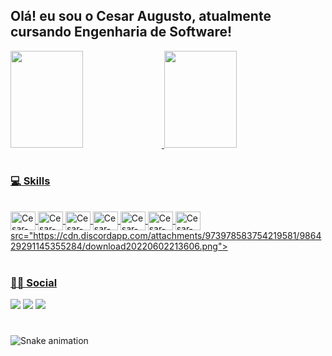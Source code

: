 ## Olá! eu sou o Cesar Augusto, atualmente cursando Engenharia de Software!

<div>
  
  <a href="https://github.com/zCesarAugusto">
  <img height="155em" width="48%" src="https://github-readme-stats.vercel.app/api?username=zCesarAugusto&show_icons=true&theme=dark&include_all_commits=true&count_private=true"/>
  <img height="155em" width="48%" src="https://github-readme-stats.vercel.app/api/top-langs/?username=zCesarAugusto&layout=compact&langs_count=7&theme=dark"/>
    
</div>
  
#
  
### 💻 Skills
  
<div style="display: inline_block"><br>
  
  <img align="center" alt="Cesar-C" height="30" width="40" src="https://cdn.jsdelivr.net/gh/devicons/devicon/icons/c/c-original.svg">
  <img align="center" alt="Cesar-Csharp" height="30" width="40" src="https://cdn.jsdelivr.net/gh/devicons/devicon/icons/csharp/csharp-original.svg">
  <img align="center" alt="Cesar-HTML5" height="30" width="40" src="https://cdn.jsdelivr.net/gh/devicons/devicon/icons/html5/html5-original.svg">
  <img align="center" alt="Cesar-CSS3" height="30" width="40" src="https://cdn.jsdelivr.net/gh/devicons/devicon/icons/css3/css3-original.svg">
  <img align="center" alt="Cesar-javascript" height="30" width="40" src="https://cdn.jsdelivr.net/gh/devicons/devicon/icons/javascript/javascript-original.svg">
  <img align="center" alt="Cesar-Java" height="30" width="40" src="https://cdn.jsdelivr.net/gh/devicons/devicon/icons/java/java-original.svg">
  <img align="center" alt="Cesar-PHP" height="30" width="40" src="https://cdn.jsdelivr.net/gh/devicons/devicon/icons/php/php-original.svg">
src="https://cdn.discordapp.com/attachments/973978583754219581/986429291145355284/download20220602213606.png">
  
</div>
  
#
  
### 🤝🏽 Social
  
<div> 
  
  <a href="https://wa.me/5511946624817" target="_blank"><img src="https://img.shields.io/badge/WhatsApp-25D366?style=for-the-badge&logo=whatsapp&logoColor=white"></a>
  <a href = "mailto:cesar.augusto11@outlook.com.br"><img src="https://img.shields.io/badge/-Gmail-%23333?style=for-the-badge&logo=gmail&logoColor=white" target="_blank"></a>
  <a href="https://www.linkedin.com/in/cesar-programador" target="_blank"><img src="https://img.shields.io/badge/-LinkedIn-%230077B5?style=for-the-badge&logo=linkedin&logoColor=white" target="_blank"></a> 
  
  #
  
  ![Snake animation](https://github.com/zCesarAugusto/zCesarAugusto/blob/output/github-contribution-grid-snake.svg)
    
</div>
  
  
